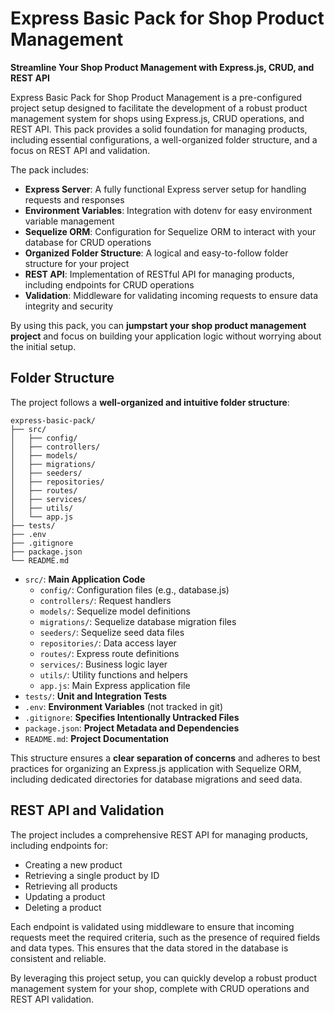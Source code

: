 # Express Basic Pack for Shop Product Management

**Streamline Your Shop Product Management with Express.js, CRUD, and REST API**

Express Basic Pack for Shop Product Management is a pre-configured project setup designed to facilitate the development of a robust product management system for shops using Express.js, CRUD operations, and REST API. This pack provides a solid foundation for managing products, including essential configurations, a well-organized folder structure, and a focus on REST API and validation.

The pack includes:

- **Express Server**: A fully functional Express server setup for handling requests and responses
- **Environment Variables**: Integration with dotenv for easy environment variable management
- **Sequelize ORM**: Configuration for Sequelize ORM to interact with your database for CRUD operations
- **Organized Folder Structure**: A logical and easy-to-follow folder structure for your project
- **REST API**: Implementation of RESTful API for managing products, including endpoints for CRUD operations
- **Validation**: Middleware for validating incoming requests to ensure data integrity and security

By using this pack, you can **jumpstart your shop product management project** and focus on building your application logic without worrying about the initial setup.

## Folder Structure

The project follows a **well-organized and intuitive folder structure**:

```
express-basic-pack/
├── src/
│   ├── config/
│   ├── controllers/
│   ├── models/
│   ├── migrations/
│   ├── seeders/        
│   ├── repositories/
│   ├── routes/
│   ├── services/
│   ├── utils/
│   └── app.js
├── tests/
├── .env
├── .gitignore
├── package.json
└── README.md   
```

- `src/`: **Main Application Code**
  - `config/`: Configuration files (e.g., database.js)
  - `controllers/`: Request handlers
  - `models/`: Sequelize model definitions
  - `migrations/`: Sequelize database migration files
  - `seeders/`: Sequelize seed data files
  - `repositories/`: Data access layer
  - `routes/`: Express route definitions
  - `services/`: Business logic layer
  - `utils/`: Utility functions and helpers
  - `app.js`: Main Express application file
- `tests/`: **Unit and Integration Tests**
- `.env`: **Environment Variables** (not tracked in git)
- `.gitignore`: **Specifies Intentionally Untracked Files**
- `package.json`: **Project Metadata and Dependencies**
- `README.md`: **Project Documentation**

This structure ensures a **clear separation of concerns** and adheres to best practices for organizing an Express.js application with Sequelize ORM, including dedicated directories for database migrations and seed data.

## REST API and Validation

The project includes a comprehensive REST API for managing products, including endpoints for:

- Creating a new product
- Retrieving a single product by ID
- Retrieving all products
- Updating a product
- Deleting a product

Each endpoint is validated using middleware to ensure that incoming requests meet the required criteria, such as the presence of required fields and data types. This ensures that the data stored in the database is consistent and reliable.

By leveraging this project setup, you can quickly develop a robust product management system for your shop, complete with CRUD operations and REST API validation.
